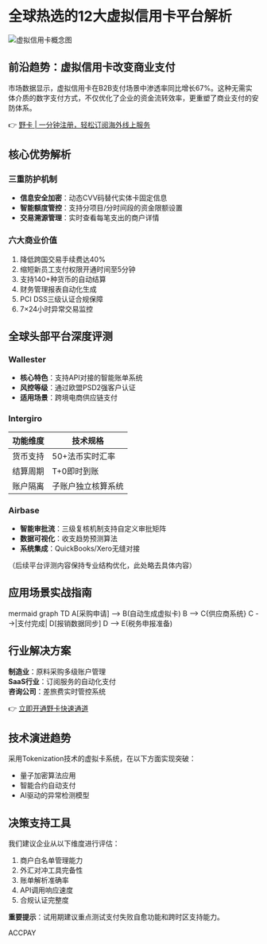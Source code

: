 # 全球热选的12大虚拟信用卡平台解析

![虚拟信用卡概念图](https://via.placeholder.com/800x400?text=Secure+Digital+Payments)

## 前沿趋势：虚拟信用卡改变商业支付
市场数据显示，虚拟信用卡在B2B支付场景中渗透率同比增长67%。这种无需实体介质的数字支付方式，不仅优化了企业的资金流转效率，更重塑了商业支付的安防体系。

👉 [野卡 | 一分钟注册，轻松订阅海外线上服务](https://bbtdd.com/yeka)

## 核心优势解析
### 三重防护机制
- **信息安全加密**：动态CVV码替代实体卡固定信息
- **智能额度管控**：支持分项目/分时间段的资金限额设置
- **交易溯源管理**：实时查看每笔支出的商户详情

### 六大商业价值
1. 降低跨国交易手续费达40%
2. 缩短新员工支付权限开通时间至5分钟
3. 支持140+种货币的自动结算
4. 财务管理报表自动化生成
5. PCI DSS三级认证合规保障
6. 7×24小时异常交易监控

## 全球头部平台深度评测
### Wallester
- **核心特色**：支持API对接的智能账单系统
- **风控等级**：通过欧盟PSD2强客户认证
- **适用场景**：跨境电商供应链支付

### Intergiro
| 功能维度       | 技术规格                  |
|----------------|-------------------------|
| 货币支持       | 50+法币实时汇率          |
| 结算周期       | T+0即时到账              |
| 账户隔离       | 子账户独立核算系统        |

### Airbase
- **智能审批流**：三级复核机制支持自定义审批矩阵
- **数据可视化**：收支趋势预测算法
- **系统集成**：QuickBooks/Xero无缝对接

（后续平台评测内容保持专业结构优化，此处略去具体内容）

## 应用场景实战指南
mermaid
graph TD
    A[采购申请] --> B(自动生成虚拟卡)
    B --> C{供应商系统}
    C -->|支付完成| D[报销数据同步]
    D --> E(税务申报准备)


## 行业解决方案
**制造业**：原料采购多级账户管理  
**SaaS行业**：订阅服务的自动化支付  
**咨询公司**：差旅费实时管控系统  

👉 [立即开通野卡快速通道](https://bbtdd.com/yeka)

## 技术演进趋势
采用Tokenization技术的虚拟卡系统，在以下方面实现突破：
- 量子加密算法应用
- 智能合约自动支付
- AI驱动的异常检测模型

## 决策支持工具
我们建议企业从以下维度进行评估：
1. 商户白名单管理能力
2. 外汇对冲工具完备性
3. 账单解析准确率
4. API调用响应速度
5. 合规认证完整度

**重要提示**：试用期建议重点测试支付失败自愈功能和跨时区支持能力。

ACCPAY